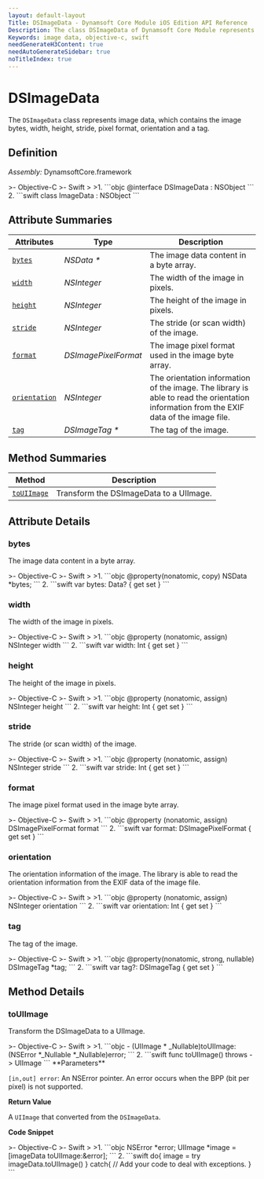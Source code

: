 ```yaml
---
layout: default-layout
Title: DSImageData - Dynamsoft Core Module iOS Edition API Reference
Description: The class DSImageData of Dynamsoft Core Module represents image data, which contains the image bytes, width, height, stride, pixel format, orientation and a tag.
Keywords: image data, objective-c, swift
needGenerateH3Content: true
needAutoGenerateSidebar: true
noTitleIndex: true
---
```


# DSImageData

The `DSImageData` class represents image data, which contains the image bytes, width, height, stride, pixel format, orientation and a tag.

## Definition

*Assembly:* DynamsoftCore.framework

<div class="sample-code-prefix"></div>
>- Objective-C
>- Swift
>
>1. 
```objc
@interface DSImageData : NSObject
```
2. 
```swift
class ImageData : NSObject
```

## Attribute Summaries

| Attributes | Type | Description |
| ---------- | ---- | ----------- |
| [`bytes`](#bytes) | *NSData \** | The image data content in a byte array. |
| [`width`](#width) | *NSInteger* | The width of the image in pixels. |
| [`height`](#height) | *NSInteger* | The height of the image in pixels. |
| [`stride`](#stride) | *NSInteger* | The stride (or scan width) of the image. |
| [`format`](#format) | *DSImagePixelFormat* | The image pixel format used in the image byte array. |
| [`orientation`](#orientation) | *NSInteger* | The orientation information of the image. The library is able to read the orientation information from the EXIF data of the image file. |
| [`tag`](#tag) | *DSImageTag \** | The tag of the image. |

## Method Summaries

| Method | Description |
| ------ | ----------- |
| [`toUIImage`](#touiimage) | Transform the DSImageData to a UIImage. |

## Attribute Details

### bytes

The image data content in a byte array.

<div class="sample-code-prefix"></div>
>- Objective-C
>- Swift
>
>1. 
```objc
@property(nonatomic, copy) NSData *bytes;
```
2. 
```swift
var bytes: Data? { get set }
```

### width

The width of the image in pixels.  

<div class="sample-code-prefix"></div>
>- Objective-C
>- Swift
>
>1. 
```objc
@property (nonatomic, assign) NSInteger width
```
2. 
```swift
var width: Int { get set }
```

### height

The height of the image in pixels.  

<div class="sample-code-prefix"></div>
>- Objective-C
>- Swift
>
>1. 
```objc
@property (nonatomic, assign) NSInteger height
```
2. 
```swift
var height: Int { get set }
```

### stride

The stride (or scan width) of the image.

<div class="sample-code-prefix"></div>
>- Objective-C
>- Swift
>
>1. 
```objc
@property (nonatomic, assign) NSInteger stride
```
2. 
```swift
var stride: Int { get set }
```

### format

The image pixel format used in the image byte array.

<div class="sample-code-prefix"></div>
>- Objective-C
>- Swift
>
>1. 
```objc
@property (nonatomic, assign) DSImagePixelFormat format
```
2. 
```swift
var format: DSImagePixelFormat { get set }
```

### orientation

The orientation information of the image. The library is able to read the orientation information from the EXIF data of the image file.

<div class="sample-code-prefix"></div>
>- Objective-C
>- Swift
>
>1. 
```objc
@property (nonatomic, assign) NSInteger orientation
```
2. 
```swift
var orientation: Int { get set }
```

### tag

The tag of the image.

<div class="sample-code-prefix"></div>
>- Objective-C
>- Swift
>
>1. 
```objc
@property(nonatomic, strong, nullable) DSImageTag *tag;
```
2. 
```swift
var tag?: DSImageTag { get set }
```

## Method Details

### toUIImage

Transform the DSImageData to a UIImage.

<div class="sample-code-prefix"></div>
>- Objective-C
>- Swift
>
>1. 
```objc
- (UIImage * _Nullable)toUIImage:(NSError *_Nullable *_Nullable)error;
```
2. 
```swift
func toUIImage() throws -> UIImage
```
**Parameters**

`[in,out] error`: An NSError pointer. An error occurs when the BPP (bit per pixel) is not supported.

**Return Value**

A `UIImage` that converted from the `DSImageData`.

**Code Snippet**

<div class="sample-code-prefix"></div>
>- Objective-C
>- Swift
>
>1. 
```objc
NSError *error;
UIImage *image = [imageData toUIImage:&error];
```
2. 
```swift
do{
   image = try imageData.toUIImage()
} catch{
   // Add your code to deal with exceptions.
}
```

